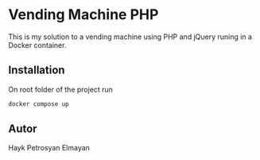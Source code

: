 # Vending Machine PHP

This is my solution to a vending machine using PHP and jQuery runing in a Docker container.

## Installation

On root folder of the project run

```bash
docker compose up
```

## Autor

Hayk Petrosyan Elmayan
